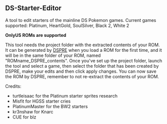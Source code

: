 ## DS-Starter-Editor
A tool to edit starters of the mainline DS Pokemon games. 
Current games supported: Platinum, HeartGold, SoulSilver, Black 2, White 2

**OnlyUS ROMs are supported**

This tool needs the project folder with the extracted contents of your ROM.
It can be generated by [DSPRE](https://github.com/AdAstra-LD/DS-Pokemon-Rom-Editor/releases/tag/v1.7.1) when you load a ROM for the first time, and it will be in the same folder of your ROM, named "ROMname_DSPRE_contents".
Once you've set up the project folder, launch the tool and select a game, then select the folder that has been created by DSPRE, make your edits and then click apply changes.
You can now save the ROM by DSPRE, remember to not re-extract the contents of your ROM.

Credits:

- turtleisaac for the Platinum starter sprites research
- Misfit for HGSS starter cries
- PlatinumMaster for the BW2 starters
- kr3nshaw for Knarc
- CUE for blz
